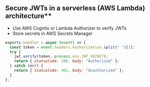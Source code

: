 ## Secure JWTs in a serverless (AWS Lambda) architecture**

- Use AWS Cognito or Lambda Authorizer to verify JWTs
- Store secrets in AWS Secrets Manager

```javascript
exports.handler = async (event) => {
  const token = event.headers.Authorization.split(" ")[1];
  try {
    jwt.verify(token, process.env.JWT_SECRET);
    return { statusCode: 200, body: "Authorized" };
  } catch (err) {
    return { statusCode: 401, body: "Unauthorized" };
  }
};
```